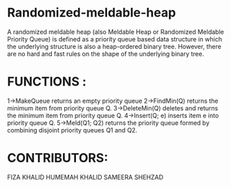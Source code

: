# Randomized-meldable-heap
A randomized meldable heap (also Meldable Heap or Randomized Meldable Priority Queue) is defined as a priority queue based data structure in which the underlying structure is also a heap-ordered binary tree. However, there are no hard and fast rules on the shape of the underlying binary tree.

# FUNCTIONS :
1->MakeQueue returns an empty priority queue
2->FindMin(Q) returns the minimum item from priority queue Q.
3->DeleteMin(Q) deletes and returns the minimum item from priority queue Q.
4->Insert(Q; e) inserts item e into priority queue Q.
5->Meld(Q1; Q2) returns the priority queue formed by combining disjoint priority queues Q1 and Q2.

# CONTRIBUTORS:
FIZA KHALID
HUMEMAH KHALID
SAMEERA SHEHZAD 
